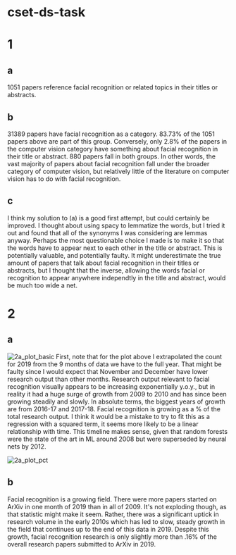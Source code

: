 # cset-ds-task

# 1

## a
1051 papers reference facial recognition or related topics in their titles or abstracts. 

## b
31389 papers have facial recognition as a category. 83.73% of the 1051 papers above are part of this group.
Conversely, only 2.8% of the papers in the computer vision category have something about facial recognition
in their title or abstract. 880 papers fall in both groups. In other words, the vast majority of papers 
about facial recognition fall under the broader category of computer vision, but relatively little of the 
literature on computer vision has to do with facial recognition. 

## c
I think my solution to (a) is a good first attempt, but could certainly be improved. I thought about using spacy
to lemmatize the words, but I tried it out and found that all of the synonyms I was considering are lemmas anyway.
Perhaps the most questionable choice I made is to make it so that the words have to appear next to each other in the
title or abstract. This is potentially valuable, and potentially faulty. It might underestimate the true amount of 
papers that talk about facial recognition in their titles or abstracts, but I thought that the inverse, allowing the
words facial or recognition to appear anywhere independtly in the title and abstract, would be much too wide a net.

# 2

## a
![2a_plot_basic](linktopapers_started_by_year.png)
First, note that for the plot above I extrapolated the count for 2019 from the 9 months of data we have to the full year.
That might be faulty since I would expect that November and December have lower research output than other months.
Research output relevant to facial recognition visually appears to be increasing exponentially y.o.y., but in reality it
had a huge surge of growth from 2009 to 2010 and has since been growing steadily and slowly. In absolute terms, the biggest years
of growth are from 2016-17 and 2017-18. Facial recognition is growing as a % of the total research output. 
I think it would be a mistake to try to fit this as a regression with a squared term, it seems more likely to
be a linear relationship with time. This timeline makes sense, given that random forests were the state of the art in ML
around 2008 but were superseded by neural nets by 2012.

![2a_plot_pct]()

## b
Facial recognition is a growing field. There were more papers started on ArXiv in one month of 2019 than in all of 2009. 
It's not exploding though, as that statistic might make it seem. Rather, there was a significant uptick in research volume
in the early 2010s which has led to slow, steady growth in the field that continues up to the end of this data in 2019.
Despite this growth, facial recognition research is only slightly more than .16% of the overall research papers submitted 
to ArXiv in 2019.